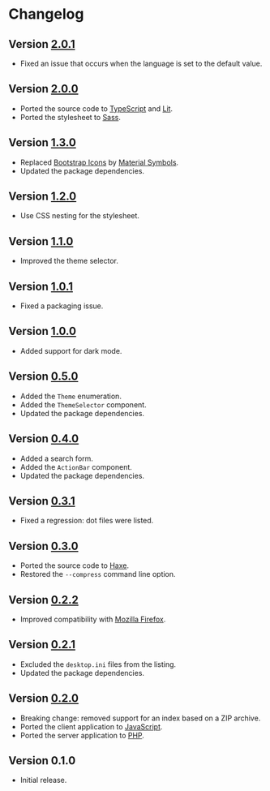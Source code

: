 # Changelog

## Version [2.0.1](https://github.com/cedx/php-index/compare/v2.0.0...v2.0.1)
- Fixed an issue that occurs when the language is set to the default value.

## Version [2.0.0](https://github.com/cedx/php-index/compare/v1.3.0...v2.0.0)
- Ported the source code to [TypeScript](https://www.typescriptlang.org) and [Lit](https://lit.dev).
- Ported the stylesheet to [Sass](https://sass-lang.com).

## Version [1.3.0](https://github.com/cedx/php-index/compare/v1.2.0...v1.3.0)
- Replaced [Bootstrap Icons](https://icons.getbootstrap.com) by [Material Symbols](https://fonts.google.com/icons).
- Updated the package dependencies.

## Version [1.2.0](https://github.com/cedx/php-index/compare/v1.1.0...v1.2.0)
- Use CSS nesting for the stylesheet.

## Version [1.1.0](https://github.com/cedx/php-index/compare/v1.0.1...v1.1.0)
- Improved the theme selector.

## Version [1.0.1](https://github.com/cedx/php-index/compare/v1.0.0...v1.0.1)
- Fixed a packaging issue.

## Version [1.0.0](https://github.com/cedx/php-index/compare/v0.5.0...v1.0.0)
- Added support for dark mode.

## Version [0.5.0](https://github.com/cedx/php-index/compare/v0.4.0...v0.5.0)
- Added the `Theme` enumeration.
- Added the `ThemeSelector` component.
- Updated the package dependencies.

## Version [0.4.0](https://github.com/cedx/php-index/compare/v0.3.1...v0.4.0)
- Added a search form.
- Added the `ActionBar` component.
- Updated the package dependencies.

## Version [0.3.1](https://github.com/cedx/php-index/compare/v0.3.0...v0.3.1)
- Fixed a regression: dot files were listed.

## Version [0.3.0](https://github.com/cedx/php-index/compare/v0.2.2...v0.3.0)
- Ported the source code to [Haxe](https://haxe.org).
- Restored the `--compress` command line option.

## Version [0.2.2](https://github.com/cedx/php-index/compare/v0.2.1...v0.2.2)
- Improved compatibility with [Mozilla Firefox](https://www.mozilla.org/en-US/firefox/browsers).

## Version [0.2.1](https://github.com/cedx/php-index/compare/v0.2.0...v0.2.1)
- Excluded the `desktop.ini` files from the listing.
- Updated the package dependencies.

## Version [0.2.0](https://github.com/cedx/php-index/compare/v0.1.0...v0.2.0)
- Breaking change: removed support for an index based on a ZIP archive.
- Ported the client application to [JavaScript](https://developer.mozilla.org/docs/Web/JavaScript).
- Ported the server application to [PHP](https://www.php.net).

## Version 0.1.0
- Initial release.
